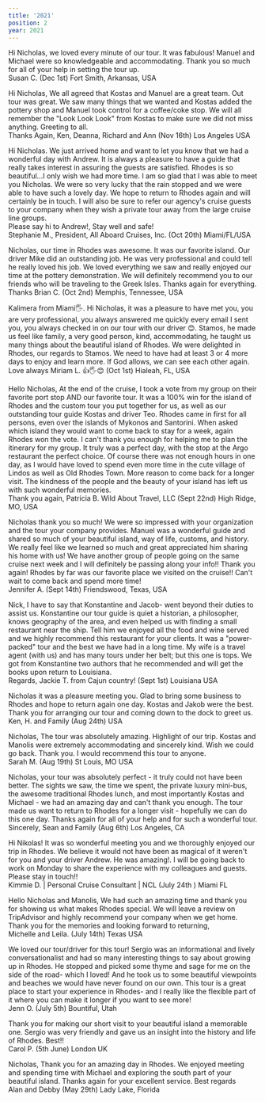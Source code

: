 ```yaml
---
title: '2021'
position: 2
year: 2021
---
```


Hi Nicholas, we loved every minute of our tour. It was fabulous! Manuel and Michael were so knowledgeable and accommodating. Thank you so much for all of your help in setting the tour up.\
Susan C. (Dec 1st) Fort Smith, Arkansas, USA

Hi Nicholas, We all agreed that Kostas and Manuel are a great team. Out tour was great. We saw many things that we wanted and Kostas added the pottery shop and Manuel took control for a coffee/coke stop. We will all remember the "Look Look Look" from Kostas to make sure we did not miss anything. Greeting to all.\
Thanks Again, Ken, Deanna, Richard and Ann (Nov 16th) Los Angeles USA

Hi Nicholas. We just arrived home and want to let you know that we had a wonderful day with Andrew. It is always a pleasure to have a guide that really takes interest in assuring the guests are satisfied. Rhodes is so beautiful...I only wish we had more time. I am so glad that I was able to meet you Nicholas. We were so very lucky that the rain stopped and we were able to have such a lovely day. We hope to return to Rhodes again and will certainly be in touch. I will also be sure to refer our agency's cruise guests to your company when they wish a private tour away from the large cruise line groups.\
Please say hi to Andrew!, Stay well and safe!\
Stephanie M., President, All Aboard Cruises, Inc. (Oct 20th) Miami/FL/USA

Nicholas, our time in Rhodes was awesome. It was our favorite island. Our driver Mike did an outstanding job. He was very professional and could tell he really loved his job. We loved everything we saw and really enjoyed our time at the pottery demonstration. We will definitely recommend you to our friends who will be traveling to the Greek Isles. Thanks again for everything.\
Thanks Brian C. (Oct 2nd) Memphis, Tennessee, USA

Kalimera from Miami🖐. Hi Nicholas, it was a pleasure to have met you, you are very professional, you always answered me quickly every email I sent you, you always checked in on our tour with our driver 😊. Stamos, he made us feel like family, a very good person, kind, accommodating, he taught us many things about the beautiful island of Rhodes. We were delighted in Rhodes, our regards to Stamos. We need to have had at least 3 or 4 more days to enjoy and learn more. If God allows, we can see each other again.\
Love always Miriam L. 👍🖐😊 (Oct 1st) Hialeah, FL, USA

Hello Nicholas, At the end of the cruise, I took a vote from my group on their favorite port stop AND our favorite tour. It was a 100% win for the island of Rhodes and the custom tour you put together for us, as well as our outstanding tour guide Kostas and driver Teo. Rhodes came in first for all persons, even over the islands of Mykonos and Santorini. When asked which island they would want to come back to stay for a week, again Rhodes won the vote. I can't thank you enough for helping me to plan the itinerary for my group. It truly was a perfect day, with the stop at the Argo restaurant the perfect choice. Of course there was not enough hours in one day, as I would have loved to spend even more time in the cute village of Lindos as well as Old Rhodes Town. More reason to come back for a longer visit. The kindness of the people and the beauty of your island has left us with such wonderful memories.\
Thank you again, Patricia B. Wild About Travel, LLC (Sept 22nd) High Ridge, MO, USA

Nicholas thank you so much! We were so impressed with your organization and the tour your company provides. Manuel was a wonderful guide and shared so much of your beautiful island, way of life, customs, and history. We really feel like we learned so much and great appreciated him sharing his home with us! We have another group of people going on the same cruise next week and I will definitely be passing along your info!! Thank you again! Rhodes by far was our favorite place we visited on the cruise!! Can't wait to come back and spend more time!\
Jennifer A. (Sept 14th) Friendswood, Texas, USA

Nick, I have to say that Konstantine and Jacob- went beyond their duties to assist us. Konstantine our tour guide is quiet a historian, a philosopher, knows geography of the area, and even helped us with finding a small restaurant near the ship. Tell him we enjoyed all the food and wine served and we highly recommend this restaurant for your clients. It was a "power-packed" tour and the best we have had in a long time. My wife is a travel agent (with us) and has many tours under her belt; but this one is tops. We got from Konstantine two authors that he recommended and will get the books upon return to Louisiana.\
Regards, Jackie T. from Cajun country! (Sept 1st) Louisiana USA

Nicholas it was a pleasure meeting you. Glad to bring some business to Rhodes and hope to return again one day. Kostas and Jakob were the best. Thank you for arranging our tour and coming down to the dock to greet us.\
Ken, H. and Family (Aug 24th) USA

Nicholas, The tour was absolutely amazing. Highlight of our trip. Kostas and Manolis were extremely accommodating and sincerely kind. Wish we could go back. Thank you. I would recommend this tour to anyone.\
Sarah M. (Aug 19th) St Louis, MO USA

Nicholas, your tour was absolutely perfect - it truly could not have been better. The sights we saw, the time we spent, the private luxury mini-bus, the awesome traditional Rhodes lunch, and most importantly Kostas and Michael - we had an amazing day and can't thank you enough. The tour made us want to return to Rhodes for a longer visit - hopefully we can do this one day. Thanks again for all of your help and for such a wonderful tour.\
Sincerely, Sean and Family (Aug 6th) Los Angeles, CA

Hi Nikolas! It was so wonderful meeting you and we thoroughly enjoyed our trip in Rhodes. We believe it would not have been as magical of it weren't for you and your driver Andrew. He was amazing!. I will be going back to work on Monday to share the experience with my colleagues and guests. Please stay in touch!!\
Kimmie D. | Personal Cruise Consultant | NCL (July 24th ) Miami FL

Hello Nicholas and Manolis, We had such an amazing time and thank you for showing us what makes Rhodes special. We will leave a review on TripAdvisor and highly recommend your company when we get home. Thank you for the memories and looking forward to returning,\
Michelle and Leila. (July 14th) Texas USA

We loved our tour/driver for this tour! Sergio was an informational and lively conversationalist and had so many interesting things to say about growing up in Rhodes. He stopped and picked some thyme and sage for me on the side of the road- which I loved! And he took us to some beautiful viewpoints and beaches we would have never found on our own. This tour is a great place to start your experience in Rhodes- and I really like the flexible part of it where you can make it longer if you want to see more!\
Jenn O. (July 5th) Bountiful, Utah

Thank you for making our short visit to your beautiful island a memorable one. Sergio was very friendly and gave us an insight into the history and life of Rhodes. Best!!\
Carol P. (5th June) London UK

Nicholas, Thank you for an amazing day in Rhodes. We enjoyed meeting and spending time with Michael and exploring the south part of your beautiful island. Thanks again for your excellent service. Best regards\
Alan and Debby (May 29th) Lady Lake, Florida